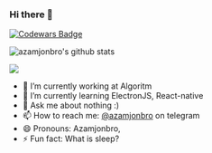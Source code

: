 ### Hi there 👋

[![Codewars Badge](https://www.codewars.com/users/azamjonbro/badges/large)](https://www.codewars.com/users/azamjonbro)

![azamjonbro's github stats](https://github-readme-stats.vercel.app/api?username=azamjonbro&show_icons=true&theme=default)

![](https://komarev.com/ghpvc/?username=azamjonbro&color=blue&theme=onedark)

- 🔭 I’m currently working at Algoritm
- 🌱 I’m currently learning ElectronJS, React-native
- 💬 Ask me about nothing :)
- 📫 How to reach me: [@azamjonbro](https://t.me/Azamjonbro_news) on telegram
- 😄 Pronouns: Azamjonbro,
- ⚡ Fun fact: What is sleep?

<a href="https://github.com/azamjonbro">
<!--   <img src="https://spotify-readme-vodiylik.vercel.app/api?scan=true&theme=light&spin=0" alt="Current Spotify Song"> -->
</a>
